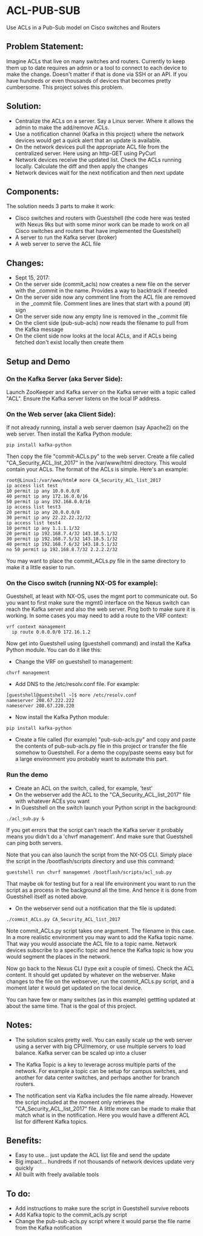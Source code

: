 # ACL-PUB-SUB
Use ACLs in a Pub-Sub model on Cisco switches and Routers

## Problem Statement:

Imagine ACLs that live on many switches and routers. Currently to keep them up to date requires an admin or a tool to connect to each device to make the change. Doesn't matter if that is done via SSH or an API. If you have hundreds or even thousands of devices that becomes pretty cumbersome. This project solves this problem.

## Solution:
 
- Centralize the ACLs on a server. Say a Linux server. Where it allows the admin to make the add/remove ACLs. 
- Use a notification channel (Kafka in this project) where the network devices would get a quick alert that an update is available.
- On the network devices pull the appropriate ACL file from the centralized server. Here using an http-GET using PyCurl
- Network devices receive the updated list. Check the ACLs running locally. Calculate the diff and then apply the changes
- Network devices wait for the next notification and then next update

## Components:

The solution needs 3 parts to make it work:
- Cisco switches and routers with Guestshell (the code here was tested with Nexus 9ks but with some minor work can be made to work on all Cisco switches and routers that have implemented the Guestshell)
- A server to run the Kafka server (broker)
- A web server to serve the ACL file

## Changes:
- Sept 15, 2017:
 - On the server side (commit_acls) now creates a new file on the server with the _commit in the name. Provides a way to backtrack if needed
 - On the server side now any comment line from the ACL file are removed in the _commit file. Comment lines are lines that start with a pound (#) sign
 - On the server side now any empty line is removed in the _commit file
 - On the client side (pub-sub-acls) now reads the filename to pull from the Kafka message
 - On the client side now looks at the local ACLs, and if ACLs being fetched don't exist locally then create them

## Setup and Demo

### On the Kafka Server (aka Server Side):

Launch ZooKeeper and Kafka server on the Kafka server with a topic called "ACL". Ensure the Kafka server listens on the local IP address.

### On the Web server (aka Client Side):

If not already running, install a web server daemon (say Apache2) on the web server. Then install the Kafka Python module:

`pip install kafka-python`

Then copy the file "commit-ACLs.py" to the web server. Create a file called "CA_Security_ACL_list_2017" in the /var/www/html directory. This would contain your ACLs. The format of the ACLs is simple. Here's an example:

```
root@Linux1:/var/www/html# more CA_Security_ACL_list_2017 
ip access list test
10 permit ip any 10.0.0.0/8
40 permit ip any 172.16.0.0/16
50 permit ip any 192.168.0.0/16
ip access list test3
20 permit ip any 20.0.0.0/8
30 permit ip any 22.22.22.22/32
ip access list test4
10 permit ip any 1.1.1.1/32
20 permit ip 192.168.7.4/32 143.10.5.1/32
30 permit ip 192.168.7.5/32 143.18.5.1/32
40 permit ip 192.168.7.6/32 143.18.5.1/32
no 50 permit ip 192.168.8.7/32 2.2.2.2/32
```
You may want to place the commit_ACLs.py file in the same directory to make it a little easier to run.

### On the Cisco switch (running NX-OS for example):

Guestshell, at least with NX-OS, uses the mgmt port to communicate out. So you want to first make sure the mgmt0 interface on the Nexus switch can reach the Kafka server and also the web server. Ping both to make sure it is working. In some cases you may need to add a route to the VRF context:

```
vrf context management
  ip route 0.0.0.0/0 172.16.1.2
```

Now get into Guestshell using (guestshell command) and install the Kafka Python module. You can do it like this:

- Change the VRF on guestshell to management:

`chvrf management`

- Add DNS to the /etc/resolv.conf file. For example:

```
[guestshell@guestshell ~]$ more /etc/resolv.conf 
nameserver 208.67.222.222
nameserver 208.67.220.220
```

- Now install the Kafka Python module:

`pip install kafka-python`

- Create a file called (for example) "pub-sub-acls.py" and copy and paste the contents of pub-sub-acls.py file in this project or transfer the file somehow to Guestshell. For a demo the copy/paste seems easy but for a large environment you probably want to automate this part.

### Run the demo

- Create an ACL on the switch, called, for example, 'test'
- On the webserver add the ACL to the "CA_Security_ACL_list_2017" file with whatever ACEs you want
- In Guestshell on the switch launch your Python script in the background:

`./acl_sub.py &`

If you get errors that the script can't reach the Kafka server it probably means you didn't do a 'chvrf management'. And make sure that Guestshell can ping both servers.

Note that you can also launch the script from the NX-OS CLI. Simply place the script in the /bootflash/scripts directory and use this command:

`guestshell run chvrf managemnet /bootflash/scripts/acl_sub.py`

That maybe ok for testing but for a real life environment you want to run the script as a process in the background all the time. And hence it is done from Guestshell itself as noted above.

- On the webserver send out a notification that the file is updated:

`./commit_ACLs.py CA_Security_ACL_list_2017`

Note commit_ACLs.py script takes one argument. The filename in this case. In a more realistic environment you may want to add the Kafka topic name. That way you would associate the ACL file to a topic name. Network devices subscribe to a specific topic and hence the Kafka topic is how you would segment the places in the network.

Now go back to the Nexus CLI (type exit a couple of times). Check the ACL content. It should get updated by whatever on the webserver. Make changes to the file on the webserver, run the commit_ACLs.py script, and a moment later it would get updated on the local device.

You can have few or many switches (as in this example) gettting updated at about the same time. That is the goal of this project.

## Notes:

- The solution scales pretty well. You can easily scale up the web server using a server with big CPU/memory, or use multiple servers to load balance. Kafka server can be scaled up into a cluser

- The Kafka Topic is a key to leverage across multiple parts of the network. For example a topic can be setup for campus switches, and another for data center switches, and perhaps another for branch routers.

- The notification sent via Kafka includes the file name already. However the script included at the moment only retrieves the "CA_Security_ACL_list_2017" file. A little more can be made to make that match what is in the notification. Here you would have a different ACL list for different Kafka topics.

## Benefits:

- Easy to use... just update the ACL list file and send the update
- Big impact... hundreds if not thousands of network devices update very quickly
- All built with freely available tools

## To do:

- Add instructions to make sure the script in Guestshell survive reboots
- Add Kafka topic to the commit_acls.py script
- Change the pub-sub-acls.py script where it would parse the file name from the Kafka notification
